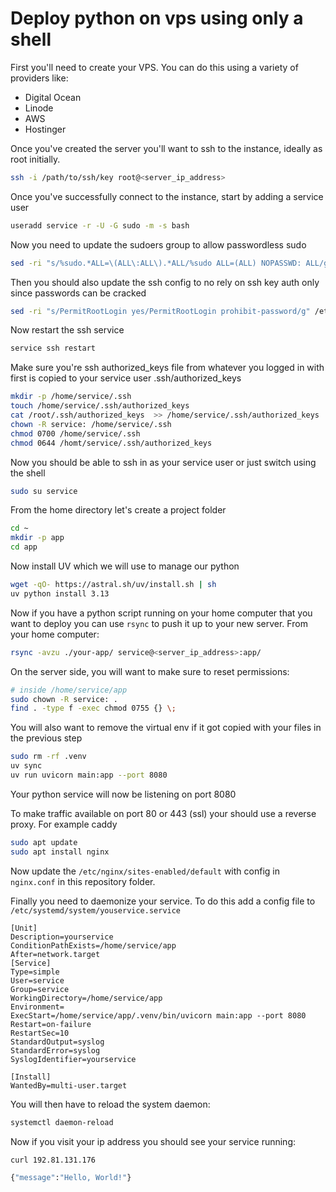# Deploy python on vps using only a shell

First you'll need to create your VPS. You can do this using a variety of providers like:

* Digital Ocean
* Linode
* AWS
* Hostinger

Once you've created the server you'll want to ssh to the instance, ideally as root initially.

```bash
ssh -i /path/to/ssh/key root@<server_ip_address>

```

Once you've successfully connect to the instance, start by adding a service user

```bash
useradd service -r -U -G sudo -m -s bash
```

Now you need to update the sudoers group to allow passwordless sudo
```bash
sed -ri "s/%sudo.*ALL=\(ALL\:ALL\).*ALL/%sudo ALL=(ALL) NOPASSWD: ALL/g" /etc/sudoers
```

Then you should also update the ssh config to no rely on ssh key auth only since passwords can be cracked
```bash
sed -ri "s/PermitRootLogin yes/PermitRootLogin prohibit-password/g" /etc/ssh/sshd_config
```

Now restart the ssh service
```bash
service ssh restart
```

Make sure you're ssh authorized_keys file from whatever you logged in with first is copied to your service user .ssh/authorized_keys
```bash
mkdir -p /home/service/.ssh
touch /home/service/.ssh/authorized_keys
cat /root/.ssh/authorized_keys  >> /home/service/.ssh/authorized_keys
chown -R service: /home/service/.ssh
chmod 0700 /home/service/.ssh
chmod 0644 /homt/service/.ssh/authorized_keys
```

Now you should be able to ssh in as your service user or just switch using the shell

```bash
sudo su service
```

From the home directory let's create a project folder
```bash
cd ~
mkdir -p app
cd app
```

Now install UV which we will use to manage our python
```bash
wget -qO- https://astral.sh/uv/install.sh | sh
uv python install 3.13
```

Now if you have a python script running on your home computer that you want to deploy you can use `rsync` to push it up to your new server.
From your home computer:

```bash
rsync -avzu ./your-app/ service@<server_ip_address>:app/
```

On the server side, you will want to make sure to reset permissions:
```bash
# inside /home/service/app
sudo chown -R service: .
find . -type f -exec chmod 0755 {} \;
```

You will also want to remove the virtual env if it got copied with your files in the previous step

```bash
sudo rm -rf .venv
uv sync
uv run uvicorn main:app --port 8080
```

Your python service will now be listening on port 8080

To make traffic available on port 80 or 443 (ssl) your should use a reverse proxy. For example caddy

```bash
sudo apt update
sudo apt install nginx
```

Now update the `/etc/nginx/sites-enabled/default` with config in `nginx.conf` in this repository folder.

Finally you need to daemonize your service. To do this add a config file to `/etc/systemd/system/youservice.service`

```text
[Unit]
Description=yourservice
ConditionPathExists=/home/service/app
After=network.target
[Service]
Type=simple
User=service
Group=service
WorkingDirectory=/home/service/app
Environment=
ExecStart=/home/service/app/.venv/bin/uvicorn main:app --port 8080
Restart=on-failure
RestartSec=10
StandardOutput=syslog
StandardError=syslog
SyslogIdentifier=yourservice

[Install]
WantedBy=multi-user.target

```

You will then have to reload the system daemon:

```bash
systemctl daemon-reload
```

Now if you visit your ip address you should see your service running:

```bash
curl 192.81.131.176

{"message":"Hello, World!"}
```
